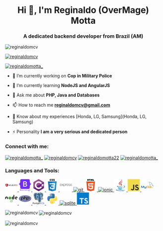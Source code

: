 <h1 align="center">Hi 👋, I'm Reginaldo (OverMage) Motta</h1>
<h3 align="center">A dedicated backend developer from Brazil (AM)</h3>

<p align="left"> <img src="https://komarev.com/ghpvc/?username=reginaldomcv&label=Profile%20views&color=0e75b6&style=flat" alt="reginaldomcv" /> </p>

<p align="left"> <a href="https://github.com/ryo-ma/github-profile-trophy"><img src="https://github-profile-trophy.vercel.app/?username=reginaldomcv" alt="reginaldomcv" /></a> </p>

<p align="left"> <a href="https://twitter.com/reginaldomotta_" target="blank"><img src="https://img.shields.io/twitter/follow/reginaldomotta_?logo=twitter&style=for-the-badge" alt="reginaldomotta_" /></a> </p>

- 🔭 I’m currently working on **Cop in Military Police**

- 🌱 I’m currently learning **NodeJS and AngularJS**

- 💬 Ask me about **PHP, Java and Databases**

- 📫 How to reach me **reginaldomcv@gmail.com**

- 📄 Know about my experiences [Honda, LG, Samsung](Honda, LG, Samsung)

- ⚡ Personality **I am a very serious and dedicated person**

<h3 align="left">Connect with me:</h3>
<p align="left">
<a href="https://twitter.com/reginaldomotta_" target="blank"><img align="center" src="https://cdn.jsdelivr.net/npm/simple-icons@3.0.1/icons/twitter.svg" alt="reginaldomotta_" height="30" width="40" /></a>
<a href="https://linkedin.com/in/reginaldomcv" target="blank"><img align="center" src="https://cdn.jsdelivr.net/npm/simple-icons@3.0.1/icons/linkedin.svg" alt="reginaldomcv" height="30" width="40" /></a>
<a href="https://fb.com/reginaldomotta22" target="blank"><img align="center" src="https://cdn.jsdelivr.net/npm/simple-icons@3.0.1/icons/facebook.svg" alt="reginaldomotta22" height="30" width="40" /></a>
<a href="https://instagram.com/reginaldomotta_" target="blank"><img align="center" src="https://cdn.jsdelivr.net/npm/simple-icons@3.0.1/icons/instagram.svg" alt="reginaldomotta_" height="30" width="40" /></a>
</p>

<h3 align="left">Languages and Tools:</h3>
<p align="left"> <a href="https://angular.io" target="_blank"> <img src="https://raw.githubusercontent.com/devicons/devicon/master/icons/angularjs/angularjs-original-wordmark.svg" alt="angularjs" width="40" height="40"/> </a> <a href="https://getbootstrap.com" target="_blank"> <img src="https://raw.githubusercontent.com/devicons/devicon/master/icons/bootstrap/bootstrap-plain-wordmark.svg" alt="bootstrap" width="40" height="40"/> </a> <a href="https://www.w3schools.com/cs/" target="_blank"> <img src="https://raw.githubusercontent.com/devicons/devicon/master/icons/csharp/csharp-original.svg" alt="csharp" width="40" height="40"/> </a> <a href="https://www.w3schools.com/css/" target="_blank"> <img src="https://raw.githubusercontent.com/devicons/devicon/master/icons/css3/css3-original-wordmark.svg" alt="css3" width="40" height="40"/> </a> <a href="https://expressjs.com" target="_blank"> <img src="https://raw.githubusercontent.com/devicons/devicon/master/icons/express/express-original-wordmark.svg" alt="express" width="40" height="40"/> </a> <a href="https://git-scm.com/" target="_blank"> <img src="https://www.vectorlogo.zone/logos/git-scm/git-scm-icon.svg" alt="git" width="40" height="40"/> </a> <a href="https://www.w3.org/html/" target="_blank"> <img src="https://raw.githubusercontent.com/devicons/devicon/master/icons/html5/html5-original-wordmark.svg" alt="html5" width="40" height="40"/> </a> <a href="https://ionicframework.com" target="_blank"> <img src="https://upload.wikimedia.org/wikipedia/commons/d/d1/Ionic_Logo.svg" alt="ionic" width="40" height="40"/> </a> <a href="https://www.java.com" target="_blank"> <img src="https://raw.githubusercontent.com/devicons/devicon/master/icons/java/java-original.svg" alt="java" width="40" height="40"/> </a> <a href="https://developer.mozilla.org/en-US/docs/Web/JavaScript" target="_blank"> <img src="https://raw.githubusercontent.com/devicons/devicon/master/icons/javascript/javascript-original.svg" alt="javascript" width="40" height="40"/> </a> <a href="https://www.mysql.com/" target="_blank"> <img src="https://raw.githubusercontent.com/devicons/devicon/master/icons/mysql/mysql-original-wordmark.svg" alt="mysql" width="40" height="40"/> </a> <a href="https://nodejs.org" target="_blank"> <img src="https://raw.githubusercontent.com/devicons/devicon/master/icons/nodejs/nodejs-original-wordmark.svg" alt="nodejs" width="40" height="40"/> </a> <a href="https://www.php.net" target="_blank"> <img src="https://raw.githubusercontent.com/devicons/devicon/master/icons/php/php-original.svg" alt="php" width="40" height="40"/> </a> <a href="https://www.postgresql.org" target="_blank"> <img src="https://raw.githubusercontent.com/devicons/devicon/master/icons/postgresql/postgresql-original-wordmark.svg" alt="postgresql" width="40" height="40"/> </a> <a href="https://www.python.org" target="_blank"> <img src="https://raw.githubusercontent.com/devicons/devicon/master/icons/python/python-original.svg" alt="python" width="40" height="40"/> </a> <a href="https://www.sqlite.org/" target="_blank"> <img src="https://www.vectorlogo.zone/logos/sqlite/sqlite-icon.svg" alt="sqlite" width="40" height="40"/> </a> <a href="https://www.typescriptlang.org/" target="_blank"> <img src="https://raw.githubusercontent.com/devicons/devicon/master/icons/typescript/typescript-original.svg" alt="typescript" width="40" height="40"/> </a> </p>

<p><img align="left" src="https://github-readme-stats.vercel.app/api/top-langs?username=reginaldomcv&show_icons=true&locale=en&layout=compact" alt="reginaldomcv" /></p>

<p>&nbsp;<img align="center" src="https://github-readme-stats.vercel.app/api?username=reginaldomcv&show_icons=true&locale=en" alt="reginaldomcv" /></p>

<p><img align="center" src="https://github-readme-streak-stats.herokuapp.com/?user=reginaldomcv&" alt="reginaldomcv" /></p>

